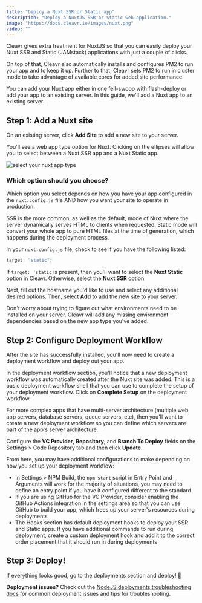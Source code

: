 ```yaml
---
title: "Deploy a Nuxt SSR or Static app"
description: "Deploy a NuxtJS SSR or Static web application."
image: "https://docs.cleavr.io/images/nuxt.png"
video: ""
---
```


Cleavr gives extra treatment for NuxtJS so that you can easily deploy your Nuxt SSR and Static (JAMstack) applications with just a couple of clicks.

On top of that, Cleavr also automatically installs and configures PM2 to run your app and to keep it up. Further to that,
Cleavr sets PM2 to run in cluster mode to take advantage of available cores for added site performance.

You can add your Nuxt app either in one fell-swoop with flash-deploy or add your app to an existing server. In this guide, we'll
add a Nuxt app to an existing server.

## Step 1: Add a Nuxt site

On an existing server, click **Add Site** to add a new site to your server.

You'll see a web app type option for Nuxt. Clicking on the ellipses will allow you to select between a Nuxt SSR app and a Nuxt Static app.

![select your nuxt app type](/images/nuxt/nuxt-select.png)

### Which option should you choose?

Which option you select depends on how you have your app configured in the `nuxt.config.js` file AND how you want your site to operate in production.

SSR is the more common, as well as the default, mode of Nuxt where the server dynamically serves HTML to clients when requested. Static mode will convert your whole app to pure HTML files
at the time of generation, which happens during the deployment process.

In your `nuxt.config.js` file, check to see if you have the following listed:

```javascript
target: "static";
```

If `target: 'static` is present, then you'll want to select the **Nuxt Static** option in Cleavr. Otherwise, select the **Nuxt SSR** option.

Next, fill out the hostname you'd like to use and select any additional desired options. Then, select **Add** to add the new site to your server.

<base-point>
Don't worry about trying to figure out what environments need to be installed on your server. Cleavr will add any missing environment 
dependencies based on the new app type you've added. 
</base-point>

## Step 2: Configure Deployment Workflow

After the site has successfully installed, you'll now need to create a deployment workflow and deploy out your app.

In the deployment workflow section, you'll notice that a new deployment workflow was automatically created after the Nuxt site was added. This is a basic deployment workflow shell
that you can use to complete the setup of your deployment workflow. Click on **Complete Setup** on the deployment workflow.

<base-info>
For more complex apps that have multi-server architecture (multiple web app servers, database servers, queue servers, etc), then you'll want to 
create a new deployment workflow so you can define which servers are part of the app's server architecture.
</base-info>

Configure the **VC Provider**, **Repository**, and **Branch To Deploy** fields on the Settings > Code Repository tab and then click **Update**.

From here, you may have additional configurations to make depending on how you set up your deployment workflow:

- In Settings > NPM Build, the `npm start` script in Entry Point and Arguments will work for the majority of situations, you may need to define an entry point if you have it configured different to the standard
- If you are using GitHub for the VC Provider, consider enabling the GitHub Actions integration in the settings area so that you can use GitHub to build your app, which frees up your server's resources during deployments
- The Hooks section has default deployment hooks to deploy your SSR and Static apps. If you have additional commands to run during deployment, create a custom deployment hook and add it to the correct order placement that it should run in during deployments

## Step 3: Deploy!

If everything looks good, go to the deployments section and deploy! 🚀

<base-info>
<strong>Deployment issues?</strong> Check out the <a href="/nodejs-deployments">NodeJS deployments troubleshooting docs</a> for common deployment
issues and tips for troubleshooting. 
</base-info>
